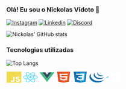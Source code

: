 

### Olá! Eu sou o Nickolas Vidoto 👋

[![Instagram](https://img.shields.io/badge/Instagram-E4405F?style=for-the-badge&logo=instagram&logoColor=white)](https://www.instagram.com/nickolasvdt/)
[![Linkedin](https://img.shields.io/badge/LinkedIn-0077B5?style=for-the-badge&logo=linkedin&logoColor=white)](https://www.linkedin.com/in/nickolas-vidoto-782824213/)
[![Discord](https://img.shields.io/badge/Discord-7289DA?style=for-the-badge&logo=discord&logoColor=white)](https://discord.gg/GSuRM9vQGQ)

![Nickolas' GitHub stats](https://github-readme-stats.vercel.app/api?username=nickolasvdt&show_icons=true&theme=tokyonight)

### Tecnologias utilizadas

![Top Langs](https://github-readme-stats.vercel.app/api/top-langs/?username=nickolasvdt)

<div style="display: inline_block">
<img align="center" alt="Rafa-Js" height="30" width="40" src="https://raw.githubusercontent.com/devicons/devicon/master/icons/javascript/javascript-plain.svg">
<img align="center" alt="Rafa-Csharp" height="30" width="40" src="https://raw.githubusercontent.com/devicons/devicon/master/icons/react/react-original.svg">
<img align="center" alt="Rafa-Csharp" height="30" width="40" src="https://raw.githubusercontent.com/devicons/devicon/master/icons/vuejs/vuejs-original.svg">
<img align="center" alt="Rafa-Csharp" height="30" width="40" src="https://raw.githubusercontent.com/devicons/devicon/master/icons/html5/html5-original.svg">
<img align="center" alt="Rafa-Csharp" height="30" width="40" src="https://raw.githubusercontent.com/devicons/devicon/master/icons/css3/css3-original.svg">
<img align="center" alt="Rafa-Csharp" height="30" width="40" src="https://raw.githubusercontent.com/devicons/devicon/master/icons/jquery/jquery-original.svg">
<img align="center" alt="Rafa-Csharp" height="30" width="40" src="https://raw.githubusercontent.com/devicons/devicon/master/icons/tailwindcss/tailwindcss-original-wordmark.svg">
</div>
